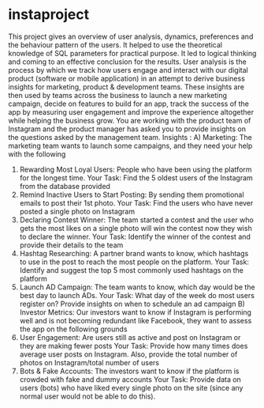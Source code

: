 # instaproject
This project gives an overview of user analysis, dynamics, preferences and the behaviour pattern of the users. It helped to use the theoretical knowledge of SQL parameters for practical purpose. It led to logical thinking and coming to an effective conclusion for the results.
User analysis is the process by which we track how users engage and interact with our digital product (software or mobile application) in an attempt to derive business insights for marketing, product & development teams.
These insights are then used by teams across the business to launch a new marketing campaign, decide on features to build for an app, track the success of the app by measuring user engagement and improve the experience altogether while helping the business grow.
You are working with the product team of Instagram and the product manager has asked you to provide insights on the questions asked by the management team.
Insights :
A) Marketing: The marketing team wants to launch some campaigns, and they need your help with the following
1.	Rewarding Most Loyal Users: People who have been using the platform for the longest time.
Your Task: Find the 5 oldest users of the Instagram from the database provided
2.	Remind Inactive Users to Start Posting: By sending them promotional emails to post their 1st photo.
Your Task: Find the users who have never posted a single photo on Instagram
3.	Declaring Contest Winner: The team started a contest and the user who gets the most likes on a single photo will win the contest now they wish to declare the winner.
Your Task: Identify the winner of the contest and provide their details to the team
4.	Hashtag Researching: A partner brand wants to know, which hashtags to use in the post to reach the most people on the platform.
Your Task: Identify and suggest the top 5 most commonly used hashtags on the platform
5.	Launch AD Campaign: The team wants to know, which day would be the best day to launch ADs.
Your Task: What day of the week do most users register on? Provide insights on when to schedule an ad campaign
B) Investor Metrics: Our investors want to know if Instagram is performing well and is not becoming redundant like Facebook, they want to assess the app on the following grounds
1.	User Engagement: Are users still as active and post on Instagram or they are making fewer posts
Your Task: Provide how many times does average user posts on Instagram. Also, provide the total number of photos on Instagram/total number of users
2.	Bots & Fake Accounts: The investors want to know if the platform is crowded with fake and dummy accounts
Your Task: Provide data on users (bots) who have liked every single photo on the site (since any normal user would not be able to do this).
